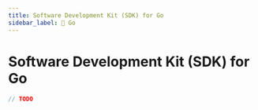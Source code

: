 ```yaml
---
title: Software Development Kit (SDK) for Go
sidebar_label: 🚧 Go
---
```


# Software Development Kit (SDK) for Go

```go
// TODO
```

